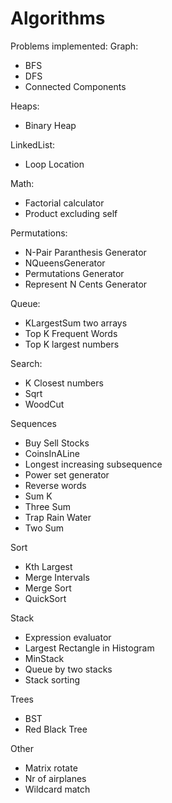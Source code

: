# Algorithms

Problems implemented:
Graph:
- BFS
- DFS
- Connected Components

Heaps:
- Binary Heap

LinkedList:
- Loop Location

Math:
- Factorial calculator
- Product excluding self

Permutations:
- N-Pair Paranthesis Generator
- NQueensGenerator
- Permutations Generator
- Represent N Cents Generator

Queue:
- KLargestSum two arrays
- Top K Frequent Words
- Top K largest numbers

Search:
- K Closest numbers
- Sqrt
- WoodCut

Sequences
- Buy Sell Stocks
- CoinsInALine
- Longest increasing subsequence
- Power set generator
- Reverse words
- Sum K
- Three Sum
- Trap Rain Water
- Two Sum

Sort
- Kth Largest
- Merge Intervals
- Merge Sort
- QuickSort

Stack
- Expression evaluator
- Largest Rectangle in Histogram
- MinStack
- Queue by two stacks
- Stack sorting

Trees
- BST
- Red Black Tree

Other
- Matrix rotate
- Nr of airplanes
- Wildcard match

